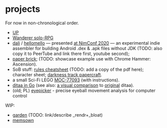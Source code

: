 # projects

For now in non-chronological order.

- [UP](https://github.com/akavel/up)
- [Wanderer solo-RPG](https://akavel.itch.io/wanderer)
- [dali](https://github.com/akavel/dali) / [hellomello](https://github.com/akavel/hellomello) — presented [at NimConf 2020](https://www.youtube.com/watch?v=wr9X5NCwPlI&list=PLxLdEZg8DRwTIEzUpfaIcBqhsj09mLWHx&index=11&t=0s) —
  an experimental indie assembler for building Android .dex & .apk files without JDK
  (TODO: also copy it to PeerTube and link there first, youtube second);
- [paper brick](paper-brick); (TODO: showcase example use with Chrome Hammer: Ascension).
- SoB stuff:
  [rules cheatsheet](https://boardgamegeek.com/filepage/265209/akavels-rules-cheatsheet-v11) (TODO: add a copy of the pdf here);
  character sheet;
  [darkness track papercraft](sob-depth-tracker-diy).
- a small Sci-Fi LEGO [MOC-77093](https://rebrickable.com/mocs/MOC-77093/akavel/corval-piercer/) (with instructions).
- [ditaa in Go](https://github.com/akavel/ditaa) (see also: [a visual comparison](http://akavel.github.io/ditaa) to [original](https://github.com/stathissideris/ditaa) ditaa).
- (old; PL) [eyepicker](publikacja-m13.pdf) - precise eyeball movement analysis for computer control

WIP:

- [garden](https://github.com/akavel/garden) (TODO: link/describe _rendr+_bloat)
- [memsown](https://github.com/akavel/memsown)
